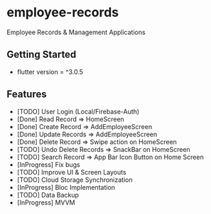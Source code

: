 # employee-records
Employee Records &amp; Management Applications

## Getting Started

- flutter version = ^3.0.5

## Features
- [TODO] User Login (Local/Firebase-Auth)
- [Done] Read Record => HomeScreen
- [Done] Create Record => AddEmployeeScreen
- [Done] Update Records => AddEmployeeScreen
- [Done] Delete Record => Swipe action on HomeScreen
- [TODO] Undo Delete Records => SnackBar on HomeScreen
- [TODO] Search Record => App Bar Icon Button on Home Screen
- [InProgress] Fix bugs
- [TODO] Improve UI & Screen Layouts
- [TODO] Cloud Storage Synchronization
- [InProgress] Bloc Implementation
- [TODO] Data Backup
- [InProgress] MVVM